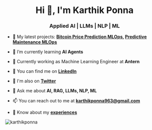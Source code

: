 <h1 align="center">Hi 👋, I'm Karthik Ponna</h1>
<h3 align="center">Applied AI | LLMs | NLP | ML</h3>

- 🔭 My latest projects: **[Bitcoin Price Prediction MLOps](https://github.com/karthikponna/Bitcoin_Price_Prediction_MLOps), [Predictive Maintenance MLOps](https://github.com/karthikponna/Predictive_Maintenance_MLOps)**

- 🌱 I’m currently learning **AI Agents**

- 💪 Currently working as Machine Learning Engineer at **Antern**

- 🤝 You can find me on [**LinkedIn**](https://www.linkedin.com/in/karthik-ponna/)

- 🐥 I'm also on [**Twitter**](https://x.com/karthikponna19)

- 💬 Ask me about **AI, RAG, LLMs, NLP, ML**

- 📫 You can reach out to me at **karthikponna963@gmail.com**

- 📄 Know about my [**experiences**](https://docs.google.com/document/d/1zAnu-VWBdkchzQSeMBOE4chPb2I4AG8NTOlglg5ATBA/edit?usp=sharing)

<p><img align="center" src="https://github-readme-streak-stats.herokuapp.com/?user=karthikponna&" alt="karthikponna" /></p>
